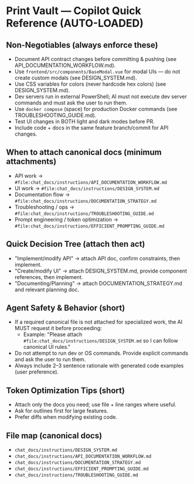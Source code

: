 <!--
Last Updated: 2025-10-30
Version: 2.5.1
User: shaxs

Auto-loaded at the start of every Copilot Chat. Keep small. Attach canonical instruction files for specialized work.
-->

# Print Vault — Copilot Quick Reference (AUTO-LOADED)

## Non-Negotiables (always enforce these)

- Document API contract changes before committing & pushing (see API_DOCUMENTATION_WORKFLOW.md).
- Use `frontend/src/components/BaseModal.vue` for modal UIs — do not create custom modals (see DESIGN_SYSTEM.md).
- Use CSS variables for colors (never hardcode hex colors) (see DESIGN_SYSTEM.md).
- Dev servers run in external PowerShell; AI must not execute dev server commands and must ask the user to run them.
- Use `docker compose` (space) for production Docker commands (see TROUBLESHOOTING_GUIDE.md).
- Test UI changes in BOTH light and dark modes before PR.
- Include code + docs in the same feature branch/commit for API changes.

## When to attach canonical docs (minimum attachments)

- API work → `#file:chat_docs/instructions/API_DOCUMENTATION_WORKFLOW.md`
- UI work → `#file:chat_docs/instructions/DESIGN_SYSTEM.md`
- Documentation flow → `#file:chat_docs/instructions/DOCUMENTATION_STRATEGY.md`
- Troubleshooting / ops → `#file:chat_docs/instructions/TROUBLESHOOTING_GUIDE.md`
- Prompt engineering / token optimization → `#file:chat_docs/instructions/EFFICIENT_PROMPTING_GUIDE.md`

## Quick Decision Tree (attach then act)

- "Implement/modify API" → attach API doc, confirm constraints, then implement.
- "Create/modify UI" → attach DESIGN_SYSTEM.md, provide component references, then implement.
- "Documenting/Planning" → attach DOCUMENTATION_STRATEGY.md and relevant planning doc.

## Agent Safety & Behavior (short)

- If a required canonical file is not attached for specialized work, the AI MUST request it before proceeding:
  - Example: "Please attach `#file:chat_docs/instructions/DESIGN_SYSTEM.md` so I can follow canonical UI rules."
- Do not attempt to run dev or OS commands. Provide explicit commands and ask the user to run them.
- Always include 2–3 sentence rationale with generated code examples (user preference).

## Token Optimization Tips (short)

- Attach only the docs you need; use file + line ranges where useful.
- Ask for outlines first for large features.
- Prefer diffs when modifying existing code.

## File map (canonical docs)

- `chat_docs/instructions/DESIGN_SYSTEM.md`
- `chat_docs/instructions/API_DOCUMENTATION_WORKFLOW.md`
- `chat_docs/instructions/DOCUMENTATION_STRATEGY.md`
- `chat_docs/instructions/EFFICIENT_PROMPTING_GUIDE.md`
- `chat_docs/instructions/TROUBLESHOOTING_GUIDE.md`
